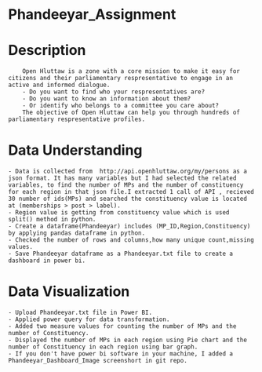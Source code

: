 # Phandeeyar_Assignment

# Description
        Open Hluttaw is a zone with a core mission to make it easy for citizens and their parliamentary respresentative to engage in an active and informed dialogue.
        - Do you want to find who your respresentatives are?
        - Do you want to know an information about them?
        - Or identify who belongs to a committee you care about?
        The objective of Open Hluttaw can help you through hundreds of parliamentary respresentative profiles.
       
# Data Understanding 
    - Data is collected from  http://api.openhluttaw.org/my/persons as a json format. It has many variables but I had selected the related variables, to find the number of MPs and the number of constituency for each region in that json file.I extracted 1 call of API , recieved 30 number of ids(MPs) and searched the constituency value is located at (memberships > post > label).
    - Region value is getting from constituency value which is used split() method in python.
    - Create a dataframe(Phandeeyar) includes (MP_ID,Region,Constituency) by applying pandas dataframe in python.
    - Checked the number of rows and columns,how many unique count,missing values.
    - Save Phandeeyar dataframe as a Phandeeyar.txt file to create a dashboard in power bi.
# Data Visualization
    - Upload Phandeeyar.txt file in Power BI.
    - Applied power query for data transformation.
    - Added two measure values for counting the number of MPs and the number of Constituency.
    - Displayed the number of MPs in each region using Pie chart and the number of Constituency in each region using bar graph. 
    - If you don't have power bi software in your machine, I added a Phandeeyar_Dashboard_Image screenshort in git repo.
    
    
